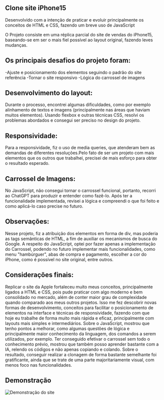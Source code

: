 ## Clone site iPhone15

Desenvolvido com a intenção de praticar e evoluir principalmente os conceitos de HTML e CSS, fazendo um breve uso de JavaScript

O Projeto consiste em uma réplica parcial do site de vendas do iPhone15, baseando-se em ser o mais fiel possível ao layout original, fazendo leves mudanças.

## Os principais desafios do projeto foram:

-Ajuste e posicionamento dos elementos seguindo o padrão do site referência
-Tornar o site responsivo
-Lógica do carrossel de imagens

## Desenvolvimento do layout:

Durante o processo, encontrei algumas dificuldades, como por exemplo alinhamento de textos e imagens (principalmente nas áreas que haviam muitos elementos). Usando flexbox e outras técnicas CSS,
resolvi os problemas abordados e consegui ser preciso no design do projeto.

## Responsividade:

Para a responsividade, fiz o uso de media queries, que atenderam bem as demandas de diferentes resoluções.Pelo fato de ser um projeto com mais elementos que os outros que trabalhei, precisei
de mais esforço para obter o resultado esperado.

## Carrossel de Imagens:

No JavaScript, não consegui tornar o carrossel funcional, portanto, recorri ao ChatGPT para produzir e entender como fazê-lo. Após ter a funcionalidade implementada, revisei
a lógica e compreendi o que foi feito e como aplicá-lo caso precise no futuro.

## Observações:

Nesse projeto, fiz a atribuição dos elementos em forma de div, mas poderia as tags semânticas de HTML, a fim de auxiliar os mecanismos de busca do Google. A respeito do JavaScript,
optei por fazer apenas a implementação do Carrossel, podendo no futuro implementar mais funcionalidades, como menu "hambúrguer", abas de compra e pagamento, escolher a cor
do iPhone, como é possível no site original, entre outros.

## Considerações finais:

Replicar o site da Apple fortaleceu muito meus conceitos, principalmente ligados a HTML e CSS, pois pude praticar com algo moderno e bem consolidado no mercado, além de conter
maior grau de complexidade quando comparado aos meus outros projetos. Isso me fez descobrir novas formas de desenvolvimento, conceitos para facilitar o posicionamento
de elementos na interface e técnicas de responsividade, fazendo com que hoje eu trabalhe de forma muito mais rápida e eficaz, principalmente com layouts mais simples e intermediários.
Sobre o JavaScript, mostrou que tenho pontos a melhorar, como algumas questões de lógica e principalmente maior conhecimento da linguagem, dos comandos a serem utilizados, por exemplo.
Ter conseguido efetivar o carrossel sem todo o conhecimento prévio, mostrou que  também posso aprender bastante com a IA, relendo os códigos e não apenas copiando e colando. Sobre o 
resultado, conseguir realizar a clonagem de forma bastante semelhante foi gratificante, ainda que se trate de uma parte majoritariamente visual, com menos foco nas funcionalidades.

## Demonstração
![Demonstração do site](assets/CloneIphone15.gif)

